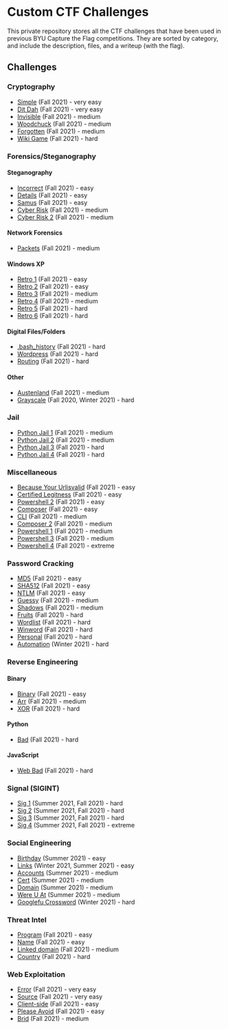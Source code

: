 # Custom CTF Challenges
This private repository stores all the CTF challenges that have been used in previous BYU Capture the Flag competitions. They are sorted by category, and include the description, files, and a writeup (with the flag). 

## Challenges
### Cryptography
* [Simple](cryptography/simple) (Fall 2021) - very easy
* [Dit Dah](cryptography/ditdah) (Fall 2021) - very easy
* [Invisible](cryptography/invisible) (Fall 2021) - medium
* [Woodchuck](cryptography/woodchuck) (Fall 2021) - medium
* [Forgotten](cryptography/forgotten) (Fall 2021) - medium
* [Wiki Game](cryptography/wikigame) (Fall 2021) - hard

### Forensics/Steganography
#### Steganography
* [Incorrect](forensics-steganography/incorrect) (Fall 2021) - easy
* [Details](forensics-steganography/details) (Fall 2021) - easy
* [Samus](forensics-steganography/samus) (Fall 2021) - easy
* [Cyber Risk](forensics-steganography/cyberrisk) (Fall 2021) - medium
* [Cyber Risk 2](forensics-steganography/cyberrisk2) (Fall 2021) - medium

#### Network Forensics
* [Packets](forensics-steganography/packets) (Fall 2021) - medium

#### Windows XP
* [Retro 1](forensics-steganography/retro1) (Fall 2021) - easy
* [Retro 2](forensics-steganography/retro2) (Fall 2021) - easy
* [Retro 3](forensics-steganography/retro3) (Fall 2021) - medium
* [Retro 4](forensics-steganography/retro4) (Fall 2021) - medium
* [Retro 5](forensics-steganography/retro5) (Fall 2021) - hard
* [Retro 6](forensics-steganography/retro6) (Fall 2021) - hard

#### Digital Files/Folders
* [.bash_history](forensics-steganography/bash_history) (Fall 2021) - hard
* [Wordpress](forensics-steganography/wordpress) (Fall 2021) - hard
* [Routing](forensics-steganography/routing) (Fall 2021) - hard

#### Other
* [Austenland](forensics-steganography/austenland) (Fall 2021) - medium
* [Grayscale](forensics-steganography/grayscale) (Fall 2020, Winter 2021) - hard

### Jail
* [Python Jail 1](jail/python_jail_1) (Fall 2021) - medium
* [Python Jail 2](jail/python_jail_2) (Fall 2021) - medium
* [Python Jail 3](jail/python_jail_3) (Fall 2021) - hard
* [Python Jail 4](jail/python_jail_4) (Fall 2021) - hard

### Miscellaneous
* [Because Your Urlisvalid](miscellaneous/because-your-urlisvalid) (Fall 2021) - easy
* [Certified Legitness](miscellaneous/certified-legitness) (Fall 2021) - easy
* [Powershell 2](miscellaneous/powershell2) (Fall 2021) - easy
* [Composer](miscellaneous/composer) (Fall 2021) - easy
* [CLI](miscellaneous/cli) (Fall 2021) - medium
* [Composer 2](miscellaneous/composer2) (Fall 2021) - medium
* [Powershell 1](miscellaneous/powershell1) (Fall 2021) - medium
* [Powershell 3](miscellaneous/powershell3) (Fall 2021) - medium
* [Powershell 4](miscellaneous/powershell4) (Fall 2021) - extreme

### Password Cracking
* [MD5](password-cracking/md5) (Fall 2021) - easy
* [SHA512](password-cracking/sha512) (Fall 2021) - easy
* [NTLM](password-cracking/ntlm) (Fall 2021) - easy
* [Guessy](password-cracking/guessy) (Fall 2021) - medium
* [Shadows](password-cracking/shadows) (Fall 2021) - medium
* [Fruits](password-cracking/fruits) (Fall 2021) - hard
* [Wordlist](password-cracking/wordlist) (Fall 2021) - hard
* [Winword](password-cracking/winword) (Fall 2021) - hard
* [Personal](password-cracking/personal) (Fall 2021) - hard
* [Automation](password-cracking/automation) (Winter 2021) - hard

### Reverse Engineering
#### Binary
* [Binary](reverse-engineering/binary) (Fall 2021) - easy
* [Arr](reverse-engineering/arr) (Fall 2021) - medium
* [XOR](reverse-engineering/xor) (Fall 2021) - hard

#### Python
* [Bad](reverse-engineering/bad) (Fall 2021) - hard

#### JavaScript
* [Web Bad](reverse-engineering/web_bad) (Fall 2021) - hard

### Signal (SIGINT)
* [Sig 1](signal/sig1) (Summer 2021, Fall 2021)  - hard
* [Sig 2](signal/sig2) (Summer 2021, Fall 2021)  - hard
* [Sig 3](signal/sig3) (Summer 2021, Fall 2021)  - hard
* [Sig 4](signal/sig4) (Summer 2021, Fall 2021)  - extreme

### Social Engineering
* [Birthday](social-engineering/birthday) (Summer 2021) - easy
* [Links](social-engineering/links) (Winter 2021, Summer 2021) - easy
* [Accounts](social-engineering/accounts) (Summer 2021) - medium
* [Cert](social-engineering/cert) (Summer 2021) - medium
* [Domain](social-engineering/domain) (Summer 2021) - medium
* [Were U At](social-engineering/wereuat) (Summer 2021) - medium
* [Googlefu Crossword](social-engineering/googlefu) (Winter 2021) - hard

### Threat Intel
* [Program](threat-intel/program) (Fall 2021) - easy
* [Name](threat-intel/name) (Fall 2021) - easy
* [Linked domain](threat-intel/linkeddomain) (Fall 2021) - medium
* [Country](threat-intel/country) (Fall 2021) - hard

### Web Exploitation
* [Error](web/error) (Fall 2021) - very easy
* [Source](web/source) (Fall 2021) - very easy
* [Client-side](web/clientside) (Fall 2021) - easy
* [Please Avoid](web/pleaseavoid) (Fall 2021) - easy
* [Brid](web/brid) (Fall 2021) - medium